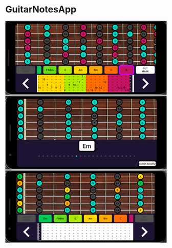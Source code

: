 # GuitarNotesApp

![scr_one](/images/work.png)
![scr_two](/images/tonality_choose.png)
![scr_three](/images/main.png)
